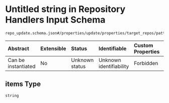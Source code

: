 # Untitled string in Repository Handlers Input Schema

```txt
repo_update.schema.json#/properties/update/properties/target_repos/patternProperties/^.*$/properties/commits/patternProperties/^.*$/properties/unauthenticated/items
```



| Abstract            | Extensible | Status         | Identifiable            | Custom Properties | Additional Properties | Access Restrictions | Defined In                                                                           |
| :------------------ | :--------- | :------------- | :---------------------- | :---------------- | :-------------------- | :------------------ | :----------------------------------------------------------------------------------- |
| Can be instantiated | No         | Unknown status | Unknown identifiability | Forbidden         | Allowed               | none                | [repo-update.schema.json*](docs/repo-update.schema.json "open original schema") |

## items Type

`string`
